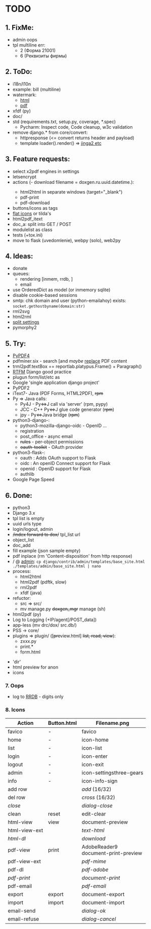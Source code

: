 # TODO

## 1. FixMe:
- admin oops
- tpl multiline err:
  - 2 (Форма 21001)
  - 6 (Реквизиты фирмы)

## 2. ToDo:
- i18n/l10n
- example: bill (multiline)
- watermark:
  - [html](https://codepen.io/YuvarajTana/pen/auiqx)
  - [pdf](https://stackabuse.com/working-with-pdfs-in-python-adding-images-and-watermarks/)
- xfdf (py)
- doc/
- std (requirements.txt, setup.py, coverage, *.spec)
  - Pycharm: Inspect code, Code cleanup, w3c validation
- remove django.* from core/convert:
  - httpresponse (<= convert returns header and payload)
  - template loader().render() => [jinga2 etc](https://wiki.python.org/moin/Templating)

## 3. Feature requests:
- select x2pdf engines in settings
- letsencrypt
- actions (- download filename = doxgen.ru.uuid.datetime.<ext>):
  - html2html in separate windows (target="_blank")
  - pdf-print
  - pdf-download
- buttons/icons as tags
- [flat icons](https://www.flaticon.com/) or tilda's
- html2pdf_itext
- doc_a: split into GET / POST
- modulelist as class
- tests (+tox.ini)
- move to flask (uvedomlenie), webpy (solo), web2py

## 4. Ideas:
- donate
- queues:
  - rendering [inmem, rrdb, ]
  - email
- use OrderedDict as model (or inmemory sqlite)
- disable cookie-based sessions
- smtp: chk domain and user (python-emailahoy) exists: `socket.gethostbyname(domain:str)`
- rml2svg
- html2rml
- [split settings](https://github.com/sobolevn/django-split-settings)
- pymorphy2

## 5. Try:
- [PyPDF4](https://github.com/claird/PyPDF4)
- pdfminer.six - search [and *maybe* [replace](https://github.com/kanzure/pdfparanoia) PDF content
- trml2pdf.textBox == reportlab.platypus.Frame() + Paragraph()
- [RTFM](https://www.toptal.com/django/django-top-10-mistakes) Django good practice
- plugun form/list/etc as <embed>
- Google 'single application django project'
- PyPDF2
- iText7- Java (PDF Forms, HTML2PDF), ~~rpm~~
- Py &rArr; Java calls:
  - Py4J - Py&hArr;J call via 'server' (rpm, pypy)
  - JCC - C++ Py&hArr;J glue code generator (~~rpm~~)
  - jpy - Py&hArr;Java bridge (~~rpm~~)
- python3-django-:
  - python3-mozilla-django-oidc - OpenID ...
  - registration
  - post_office - async email
  - ~~rules~~ - per-object permissions
  - ~~oauth-toolkit~~ - OAuth provider
- python3-flask-:
  - oauth : Adds OAuth support to Flask
  - oidc : An openID Connect support for Flask
  - openid : OpenID support for Flask
  - authlib
- Google Page Speed

## 6. Done:
+ python3
+ Django 3.x
+ tpl list is empty
+ uuid urls type
+ login/logout, admin
+ ~~/index forward to dox/~~ tpl_list url
+ object_list
+ doc_add
+ fill example (json sample empty)
+ pdf inplace (rm 'Content-disposition' from http response)
+ / @ [admin](https://docs.djangoproject.com/en/3.1/ref/contrib/admin/#overriding-admin-templates):
  `cp django/contrib/admin/templates/base_site.html ./templates/admin/base_site.html | nano`
+ process:
  + html2html
  + html2pdf (pdftk, slow)
  + rml2pdf
  + xfdf (java)
+ refuctor:
  + src &rArr; src/
  + mv manage.py ~~doxgen_mgr~~ manage (sh)
+ html2pdf (py)
+ Log to Logging (+IP/agent[/POST_data])
+ app-less (mv drc/dox/ src.db/)
+ PSS -> core/
+ plugins => plugin/ ([~~pre~~view.html] ~~list, read,  view~~):
  + zxxx.py
  + print.*
  + form.html
- 'dir'
- html preview for anon
- icons

### 7. Oops
- log to [RRDB](https://github.com/commx/python-rrdtool) - digits only

### 8. Icons

Action | Button.html | Filename.png
-------|-------------|-------------
favico | - |  favico
home | - | icon-home
list | - | icon-list
login | - | icon-enter
logout | - | icon-exit
admin | - | icon-settingsthree-gears
info | - | icon-info-sign
add row |  | *add* (16/32)
del row |  | *cross* (16/32)
*close* |  | *dialog-close*
clean | reset | edit-clear
html-view | view | document-preview
html-view-ext |  | *text-html*
*html-dl* |  | *download*
pdf-view | print | AdobeReader9<br/>document-print-preview
pdf-view-ext |  | *pdf-mime*
pdf-dl |  | *pdf-adobe*
*pdf-print* |  | *document-print*
pdf-email |  | *pdf-email*
export | export | document-export | 
import | import | document-import | 
email-send |  | *dialog-ok*
email-refuse |  | *dialog-cancel*

